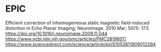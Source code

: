 # EPIC
Efficient correction of inhomogeneous static magnetic field-induced distortion in Echo Planar Imaging; 
Neuroimage. 2010 Mar; 50(1): 17.5
https://doi.org/10.1016/j.neuroimage.2009.11.044
https://www.ncbi.nlm.nih.gov/pmc/articles/PMC2819607/
https://www.sciencedirect.com/science/article/pii/S1053811909012294
